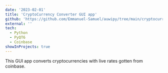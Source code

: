 ```yaml
---
date: '2023-02-01'
title: 'CryptoCurrency Converter GUI app'
github: 'https://github.com/Emmanuel-Samuel/auwipy/tree/main/cryptocurrency%20coverter%20gui%20app'
external: ''
tech:
  - Python
  - PyQT6
  - Coinbase
showInProjects: true
---
```


This GUI app converts cryptocurrencies with live rates gotten from coinbase.

<!-- ---
date: '2022-02-02'
title: 'Polygon Domain Service'
github: 'https://github.com/akshay-rakheja/Polygon-Domains'
external: 'https://polygon-domains-2.vercel.app/'
tech:
  - Solidity
  - Javascript
  - Ethers
  - Hardhat

company: ''
showInProjects: true
---

A Domain Service (similar to ENS) built on Polygon. Let's you set and edit records for your favorite domains. -->
